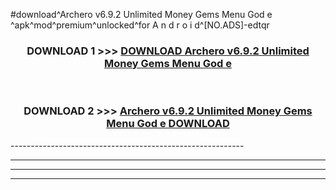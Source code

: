 #download^Archero v6.9.2 Unlimited Money Gems Menu God e ^apk^mod^premium^unlocked^for A n d r o i d^[NO.ADS]-edtqr



<div align="center">

<h3>DOWNLOAD 1 >>> <a href="https://runaway1.web.app/?sq=Archero v6.9.2 Unlimited Money Gems Menu God e ">DOWNLOAD Archero v6.9.2 Unlimited Money Gems Menu God e </a></h3><br>

<h3>DOWNLOAD 2 >>> <a href="https://runaway1.web.app/?sq=Archero v6.9.2 Unlimited Money Gems Menu God e ">Archero v6.9.2 Unlimited Money Gems Menu God e  DOWNLOAD </a></h3>

</div>
----------------------------------------------------------

----------------------------------------------------------

----------------------------------------------------------

----------------------------------------------------------



